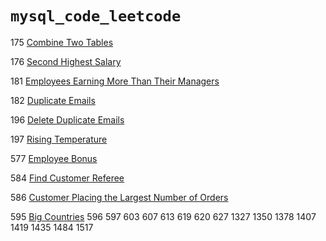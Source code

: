 # `mysql_code_leetcode` 
175 [Combine Two Tables](https://github.com/alinemati45/mysql_code_leetcode/blob/master/175.%20Combine%20Two%20Tables.ipynb)

176 [Second Highest Salary](https://github.com/alinemati45/mysql_code_leetcode/blob/master/176.%20%20Second%20Highest%20Salary%20.ipynb)

181 [Employees Earning More Than Their Managers](https://github.com/alinemati45/mysql_code_leetcode/blob/master/181.%20Employees%20Earning%20More%20Than%20Their%20Managers.ipynb)

182 [Duplicate Emails](https://github.com/alinemati45/mysql_code_leetcode/blob/master/182.%20Duplicate%20Emails.ipynb)

196 [Delete Duplicate Emails](https://github.com/alinemati45/mysql_code_leetcode/blob/master/196.%20Delete%20Duplicate%20Emails.ipynb)

197 [Rising Temperature](https://github.com/alinemati45/mysql_code_leetcode/blob/master/197.%20Rising%20Temperature.ipynb)

577 [Employee Bonus](https://github.com/alinemati45/mysql_code_leetcode/blob/master/577.%20Employee%20Bonus.ipynb)

584 [Find Customer Referee](https://github.com/alinemati45/mysql_code_leetcode/blob/master/584.%20Find%20Customer%20Referee%20.ipynb)

586 [Customer Placing the Largest Number of Orders](https://github.com/alinemati45/mysql_code_leetcode/blob/master/586.%20Customer%20Placing%20the%20Largest%20Number%20of%20Orders%20%20.ipynb)

595 [Big Countries](https://github.com/alinemati45/mysql_code_leetcode/blob/master/595.%20Big%20Countries.ipynb)
596
597
603
607
613
619
620
627
1327
1350
1378
1407
1419
1435
1484
1517
